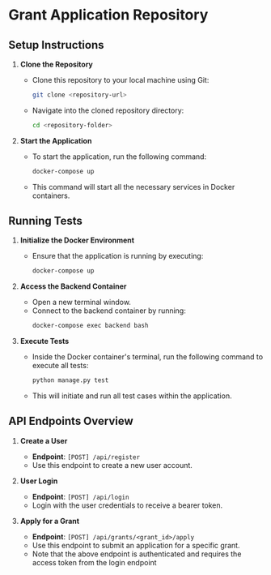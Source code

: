 # Grant Application Repository

## Setup Instructions

1. **Clone the Repository**
   - Clone this repository to your local machine using Git:
     ```bash
     git clone <repository-url>
     ```
   - Navigate into the cloned repository directory:
     ```bash
     cd <repository-folder>
     ```

2. **Start the Application**
   - To start the application, run the following command:
     ```bash
     docker-compose up
     ```
   - This command will start all the necessary services in Docker containers.

## Running Tests

1. **Initialize the Docker Environment**
   - Ensure that the application is running by executing:
     ```bash
     docker-compose up
     ```

2. **Access the Backend Container**
   - Open a new terminal window.
   - Connect to the backend container by running:
     ```bash
     docker-compose exec backend bash
     ```

3. **Execute Tests**
   - Inside the Docker container's terminal, run the following command to execute all tests:
     ```bash
     python manage.py test
     ```
   - This will initiate and run all test cases within the application.

## API Endpoints Overview

1. **Create a User**
   - **Endpoint**: `[POST] /api/register`
   - Use this endpoint to create a new user account.

2. **User Login**
   - **Endpoint**: `[POST] /api/login`
   - Login with the user credentials to receive a bearer token.

3. **Apply for a Grant**
   - **Endpoint**: `[POST] /api/grants/<grant_id>/apply`
   - Use this endpoint to submit an application for a specific grant.
   - Note that the above endpoint is authenticated and requires the access token from the login endpoint
